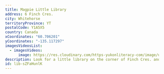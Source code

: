 ```yaml
---
title: Magpie Little Library
address: 6 Finch Cres.
city: Whitehorse
territoryProvince: YT
postalCode: Y1A5X5
country: Canada
xCoordinates: "60.706201"
yCoordinates: "-135.117297"
imagesVideosList:
  - imagesVideos:
      image: https://res.cloudinary.com/https-yukonliteracy-com/image/upload/q_35/v1671053115/6_Finch_Cres_ncwc94.jpg
description: Look for a little library on the corner of Finch Cres. and Magpie Road.
id: lib-sZFaHunlK
---
```

